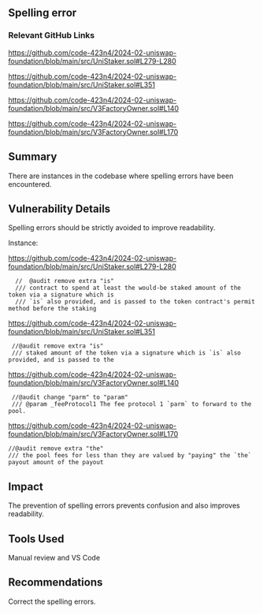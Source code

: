 ## Spelling error            

### Relevant GitHub Links
	
https://github.com/code-423n4/2024-02-uniswap-foundation/blob/main/src/UniStaker.sol#L279-L280

https://github.com/code-423n4/2024-02-uniswap-foundation/blob/main/src/UniStaker.sol#L351

https://github.com/code-423n4/2024-02-uniswap-foundation/blob/main/src/V3FactoryOwner.sol#L140

https://github.com/code-423n4/2024-02-uniswap-foundation/blob/main/src/V3FactoryOwner.sol#L170

## Summary
There are instances in the codebase where spelling errors have been encountered.

## Vulnerability Details
Spelling errors should be strictly avoided to improve readability.

Instance:

https://github.com/code-423n4/2024-02-uniswap-foundation/blob/main/src/UniStaker.sol#L279-L280

      //  @audit remove extra "is"
      /// contract to spend at least the would-be staked amount of the token via a signature which is
      /// `is` also provided, and is passed to the token contract's permit method before the staking
 

https://github.com/code-423n4/2024-02-uniswap-foundation/blob/main/src/UniStaker.sol#L351

     //@audit remove extra "is"
     /// staked amount of the token via a signature which is `is` also provided, and is passed to the

https://github.com/code-423n4/2024-02-uniswap-foundation/blob/main/src/V3FactoryOwner.sol#L140

     //@audit change "parm" to "param"
     /// @param _feeProtocol1 The fee protocol 1 `parm` to forward to the pool.

https://github.com/code-423n4/2024-02-uniswap-foundation/blob/main/src/V3FactoryOwner.sol#L170
   
    //@audit remove extra "the"
    /// the pool fees for less than they are valued by "paying" the `the` payout amount of the payout


## Impact
The prevention of spelling errors prevents confusion and also improves readability.


## Tools Used
Manual review and VS Code
## Recommendations
Correct the spelling errors.
